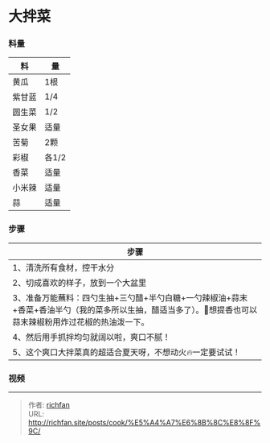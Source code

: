 # 大拌菜


### 料量

|料|量|
|---|---|
|黄瓜|1根|
|紫甘蓝|1/4|
|圆生菜|1/2|
|圣女果|适量|
|苦菊|2颗|
|彩椒|各1/2|
|香菜|适量|
|小米辣|适量|
|蒜|适量|

### 步骤

|步骤|
|---|
|1、清洗所有食材，控干水分|
|2、切成喜欢的样子，放到一个大盆里|
|3、准备万能蘸料：四勺生抽+三勺醋+半勺白糖+一勺辣椒油+蒜末+香菜+香油半勺（我的菜多所以生抽，醋适当多了）。🥙想提香也可以蒜末辣椒粉用炸过花椒的热油泼一下。|
|4、然后用手抓拌均匀就阔以啦，爽口不腻！|
|5、这个爽口大拌菜真的超适合夏天呀，不想动火🔥一定要试试！|

### 视频

---

> 作者: [richfan](https://richfan.site/)  
> URL: http://richfan.site/posts/cook/%E5%A4%A7%E6%8B%8C%E8%8F%9C/  

